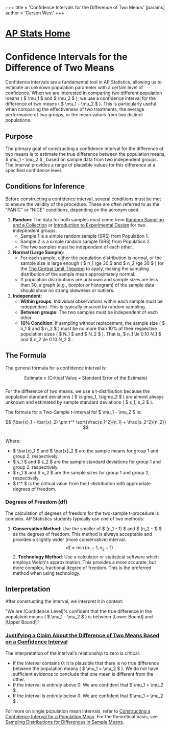 +++
 title = 'Confidence Intervals for the Difference of Two Means'
[params]
	author = 'Carson West'
+++
# [AP Stats Home](./../ap-stats-home/)
# Confidence Intervals for the Difference of Two Means

Confidence intervals are a fundamental tool in AP Statistics, allowing us to estimate an unknown population parameter with a certain level of confidence. When we are interested in comparing two different population means ( $ \mu_1 $  and  $ \mu_2 $ ), we use a confidence interval for the difference of two means ( $ \mu_1 - \mu_2 $ ). This is particularly useful when comparing the effectiveness of two treatments, the average performance of two groups, or the mean values from two distinct populations.

## Purpose

The primary goal of constructing a confidence interval for the difference of two means is to estimate the true difference between the population means,  $ \mu_1 - \mu_2 $ , based on sample data from two independent groups. The interval provides a range of plausible values for this difference at a specified confidence level.

## Conditions for Inference

Before constructing a confidence interval, several conditions must be met to ensure the validity of the procedure. These are often referred to as the "PANIC" or "NICE" conditions, depending on the acronym used.

1.  **Random**: The data for both samples must come from [Random Sampling and a Collection](./../random-sampling-and-a-collection/) or [Introduction to Experimental Design](./../introduction-to-experimental-design/) for two independent groups.
    *   Sample 1 is a simple random sample (SRS) from Population 1.
    *   Sample 2 is a simple random sample (SRS) from Population 2.
    *   The two samples must be independent of each other.
2.  **Normal (Large Sample)**:
    *   For each sample, either the population distribution is normal, or the sample size is large enough ( $ n_1 \ge 30 $  and  $ n_2 \ge 30 $ ) for the [The Central Limit Theorem](./../the-central-limit-theorem/) to apply, making the sampling distribution of the sample mean approximately normal.
    *   If population distributions are unknown and sample sizes are less than 30, a graph (e.g., boxplot or histogram) of the sample data should show no strong skewness or outliers.
3.  **Independent**:
    *   **Within groups**: Individual observations within each sample must be independent. This is typically ensured by random sampling.
    *   **Between groups**: The two samples must be independent of each other.
    *   **10% Condition**: If sampling without replacement, the sample size ( $ n_1 $  and  $ n_2 $ ) must be no more than 10% of their respective population sizes ( $ N_1 $  and  $ N_2 $ ). That is,  $ n_1 \le 0.10 N_1 $  and  $ n_2 \le 0.10 N_2 $ .

## The Formula

The general formula for a confidence interval is:

 $$  \text{Estimate} \pm (\text{Critical Value} \times \text{Standard Error of the Estimate})  $$  
For the difference of two means, we use a t-distribution because the population standard deviations ( $ \sigma_1, \sigma_2 $ ) are almost always unknown and estimated by sample standard deviations ( $ s_1, s_2 $ ).

The formula for a Two-Sample t-Interval for  $ \mu_1 - \mu_2 $  is:

 $$  (\bar{x}_1 - \bar{x}_2) \pm t^* \sqrt{\frac{s_1^2}{n_1} + \frac{s_2^2}{n_2}}  $$  
Where:
*    $ \bar{x}_1 $  and  $ \bar{x}_2 $  are the sample means for group 1 and group 2, respectively.
*    $ s_1 $  and  $ s_2 $  are the sample standard deviations for group 1 and group 2, respectively.
*    $ n_1 $  and  $ n_2 $  are the sample sizes for group 1 and group 2, respectively.
*    $ t^* $  is the critical value from the t-distribution with appropriate degrees of freedom.

### Degrees of Freedom (df)

The calculation of degrees of freedom for the two-sample t-procedure is complex. AP Statistics students typically use one of two methods:

1.  **Conservative Method**: Use the smaller of  $ (n_1 - 1) $  and  $ (n_2 - 1) $  as the degrees of freedom. This method is always acceptable and provides a slightly wider (more conservative) interval.
     $$  df = \min(n_1 - 1, n_2 - 1)  $$  2.  **Technology Method**: Use a calculator or statistical software which employs Welch's approximation. This provides a more accurate, but more complex, fractional degree of freedom. This is the preferred method when using technology.

## Interpretation

After constructing the interval, we interpret it in context:

"We are [Confidence Level]% confident that the true difference in the population means ( $ \mu_1 - \mu_2 $ ) is between [Lower Bound] and [Upper Bound]."

### [Justifying a Claim About the Difference of Two Means Based on a Confidence Interval](./../justifying-a-claim-about-the-difference-of-two-means-based-on-a-confidence-interval/)

The interpretation of the interval's relationship to zero is critical:
*   If the interval contains 0: It is plausible that there is no true difference between the population means ( $ \mu_1 = \mu_2 $ ). We do not have sufficient evidence to conclude that one mean is different from the other.
*   If the interval is entirely above 0: We are confident that  $ \mu_1 > \mu_2 $ .
*   If the interval is entirely below 0: We are confident that  $ \mu_1 < \mu_2 $ .

For more on single population mean intervals, refer to [Constructing a Confidence Interval for a Population Mean](./../constructing-a-confidence-interval-for-a-population-mean/). For the theoretical basis, see [Sampling Distributions for Differences in Sample Means](./../sampling-distributions-for-differences-in-sample-means/).